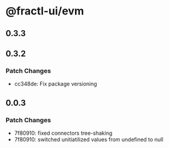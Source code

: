 # @fractl-ui/evm

## 0.3.3

## 0.3.2

### Patch Changes

- cc348de: Fix package versioning

## 0.0.3

### Patch Changes

- 7f80910: fixed connectors tree-shaking
- 7f80910: switched unitiatilized values from undefined to null
